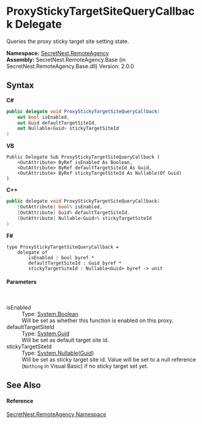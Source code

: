# ProxyStickyTargetSiteQueryCallback Delegate
 

Queries the proxy sticky target site setting state.

**Namespace:**&nbsp;<a href="N_SecretNest_RemoteAgency">SecretNest.RemoteAgency</a><br />**Assembly:**&nbsp;SecretNest.RemoteAgency.Base (in SecretNest.RemoteAgency.Base.dll) Version: 2.0.0

## Syntax

**C#**<br />
``` C#
public delegate void ProxyStickyTargetSiteQueryCallback(
	out bool isEnabled,
	out Guid defaultTargetSiteId,
	out Nullable<Guid> stickyTargetSiteId
)
```

**VB**<br />
``` VB
Public Delegate Sub ProxyStickyTargetSiteQueryCallback ( 
	<OutAttribute> ByRef isEnabled As Boolean,
	<OutAttribute> ByRef defaultTargetSiteId As Guid,
	<OutAttribute> ByRef stickyTargetSiteId As Nullable(Of Guid)
)
```

**C++**<br />
``` C++
public delegate void ProxyStickyTargetSiteQueryCallback(
	[OutAttribute] bool% isEnabled, 
	[OutAttribute] Guid% defaultTargetSiteId, 
	[OutAttribute] Nullable<Guid>% stickyTargetSiteId
)
```

**F#**<br />
``` F#
type ProxyStickyTargetSiteQueryCallback = 
    delegate of 
        isEnabled : bool byref * 
        defaultTargetSiteId : Guid byref * 
        stickyTargetSiteId : Nullable<Guid> byref -> unit
```


#### Parameters
&nbsp;<dl><dt>isEnabled</dt><dd>Type: <a href="https://docs.microsoft.com/dotnet/api/system.boolean" target="_blank">System.Boolean</a><br />Will be set as whether this function is enabled on this proxy.</dd><dt>defaultTargetSiteId</dt><dd>Type: <a href="https://docs.microsoft.com/dotnet/api/system.guid" target="_blank">System.Guid</a><br />Will be set as default target site id.</dd><dt>stickyTargetSiteId</dt><dd>Type: <a href="https://docs.microsoft.com/dotnet/api/system.nullable-1" target="_blank">System.Nullable</a>(<a href="https://docs.microsoft.com/dotnet/api/system.guid" target="_blank">Guid</a>)<br />Will be set as sticky target site id. Value will be set to a null reference (`Nothing` in Visual Basic) if no sticky target set yet.</dd></dl>

## See Also


#### Reference
<a href="N_SecretNest_RemoteAgency">SecretNest.RemoteAgency Namespace</a><br />